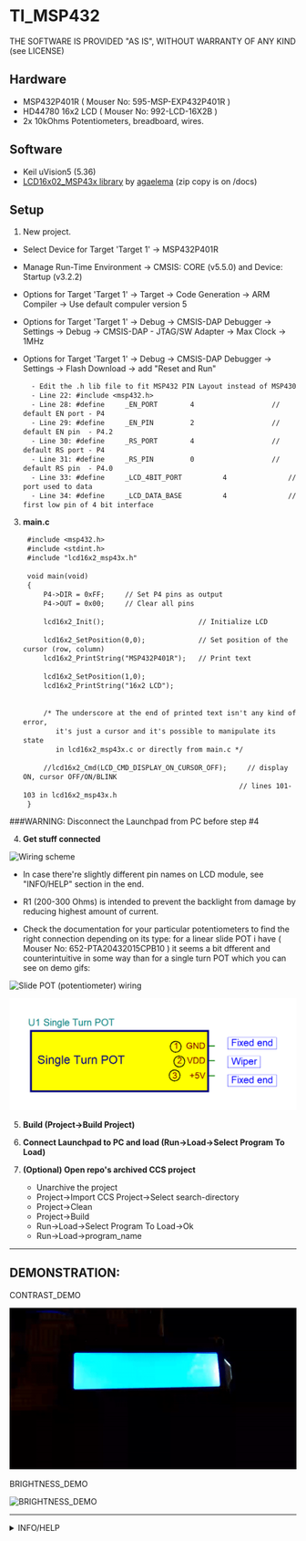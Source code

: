 # TI_MSP432

THE SOFTWARE IS PROVIDED "AS IS", WITHOUT WARRANTY OF ANY KIND (see LICENSE)

## Hardware
- MSP432P401R      ( Mouser No: 595-MSP-EXP432P401R  )
- HD44780 16x2 LCD ( Mouser No: 992-LCD-16X2B        )
- 2x 10kOhms Potentiometers, breadboard, wires.

## Software
- Keil uVision5 (5.36)
- [LCD16x02_MSP43x library](https://github.com/agaelema/LCD16x2_MSP43x) by [agaelema](https://github.com/agaelema) (zip copy is on /docs)


## Setup
1. New project.
- Select Device for Target 'Target 1' -> MSP432P401R
- Manage Run-Time Environment -> CMSIS: CORE (v5.5.0) and Device: Startup (v3.2.2)
- Options for Target 'Target 1' -> Target -> Code Generation -> ARM Compiler -> Use default compuler version 5
- Options for Target 'Target 1' -> Debug -> CMSIS-DAP Debugger -> Settings -> Debug -> CMSIS-DAP - JTAG/SW Adapter -> Max Clock -> 1MHz
- Options for Target 'Target 1' -> Debug -> CMSIS-DAP Debugger -> Settings -> Flash Download -> add "Reset and Run"



 		- Edit the .h lib file to fit MSP432 PIN Layout instead of MSP430
		- Line 22: #include <msp432.h>
		- Line 28: #define     _EN_PORT        4                   // default EN port - P4
		- Line 29: #define     _EN_PIN         2                   // default EN pin  - P4.2
		- Line 30: #define     _RS_PORT        4                   // default RS port - P4
		- Line 31: #define     _RS_PIN         0                   // default RS pin  - P4.0
		- Line 33: #define     _LCD_4BIT_PORT          4               // port used to data
		- Line 34: #define     _LCD_DATA_BASE          4               // first low pin of 4 bit interface

3. **main.c**

		#include <msp432.h>
		#include <stdint.h>
		#include "lcd16x2_msp43x.h"

		void main(void)
		{
		    P4->DIR = 0xFF;     // Set P4 pins as output
		    P4->OUT = 0x00;     // Clear all pins

		    lcd16x2_Init();                       // Initialize LCD

		    lcd16x2_SetPosition(0,0);             // Set position of the cursor (row, column)
		    lcd16x2_PrintString("MSP432P401R");   // Print text

		    lcd16x2_SetPosition(1,0);
		    lcd16x2_PrintString("16x2 LCD");


		    /* The underscore at the end of printed text isn't any kind of error,
		       it's just a cursor and it's possible to manipulate its state
		       in lcd16x2_msp43x.c or directly from main.c */

		    //lcd16x2_Cmd(LCD_CMD_DISPLAY_ON_CURSOR_OFF);     // display ON, cursor OFF/ON/BLINK
		                                                    // lines 101-103 in lcd16x2_msp43x.h
		}


###WARNING: Disconnect the Launchpad from PC before step #4

4. **Get stuff connected**

![Wiring scheme](/images/WIRING.BMP)

- In case there're slightly different pin names on LCD module, see "INFO/HELP" section in the end.

- R1 (200-300 Ohms) is intended to prevent the backlight from damage by reducing highest amount of current.

- Check the documentation for your particular potentiometers to find the right connection depending on its type: for a linear slide POT i have ( Mouser No: 652-PTA20432015CPB10 ) it seems a bit dfferent and counterintuitive in some way than for a single turn POT which you can see on demo gifs:

![Slide POT (potentiometer) wiring](/images/SLIDE_POTENTIOMETER.BMP)

![Single turn POT wiring](/images/SINGLE_TURN_POT.BMP)


5. **Build (Project->Build Project)**

6. **Connect Launchpad to PC and load (Run->Load->Select Program To Load)**

7. **(Optional) Open repo's archived CCS project**
	- Unarchive the project
	- Project->Import CCS Project->Select search-directory
	- Project->Clean
	- Project->Build
	- Run->Load->Select Program To Load->Ok
	- Run->Load->program_name


___

## DEMONSTRATION:

CONTRAST_DEMO

![CONTRAST_DEMO](/images/CONTRAST_DEMO.gif)


BRIGHTNESS_DEMO

![BRIGHTNESS_DEMO](/images/BRIGHTNESS_DEMO.gif)

___

<details>
	<summary>INFO/HELP</summary>

- In case the lib link is broken or you cannot find it for some other reason, the whole repo "LCD16x2_MSP43x-master.zip" included "AS IS" in "/archive".

- LCD PIN Description:

Pin number | Pin name  | Pin description
--- | --- | ---
1 | GND/VSS | ground pin for LCD
2 | VDD/VCC | supply voltage pin for LCD
3 | V0/VEE | contrast adjust
4 | RS | Register Select (0;1)
5 | RW | Read/Write (0;1)
6 | E | enable
7-14 | Data Bits | send commands or data to the LCD
15 | A/LED+ | supply voltage pin for backlight
16 | K/LED- | ground ping for backlight

</details>
